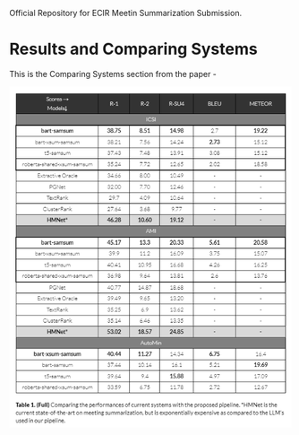Official Repository for ECIR Meetin Summarization Submission.

# Results and Comparing Systems
This is the Comparing Systems section from the paper -

![](performance.png)



